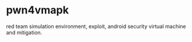 # pwn4vmapk
red team simulation environment, exploit, android security virtual machine and mitigation.
